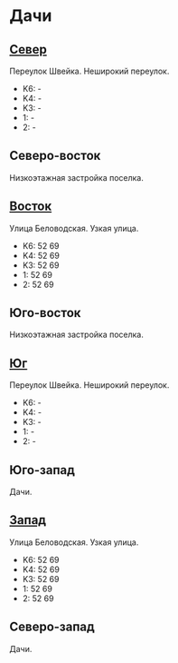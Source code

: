 # Дачи

## [Север](./10395035.md)

Переулок Швейка.
Неширокий переулок.

* K6:   -
* K4:   -
* K3:   -
* 1:    -
* 2:    -

## Северо-восток

Низкоэтажная застройка поселка.

## [Восток](./10405055.md)

Улица Беловодская.
Узкая улица.

* K6:   52  69
* K4:   52  69
* K3:   52  69
* 1:    52  69
* 2:    52  69

## Юго-восток

Низкоэтажная застройка поселка.

## [Юг](./10395060.md)

Переулок Швейка.
Неширокий переулок.

* K6:   -
* K4:   -
* K3:   -
* 1:    -
* 2:    -

## Юго-запад

Дачи.

## [Запад](./10395050.md)

Улица Беловодская.
Узкая улица.

* K6:   52  69
* K4:   52  69
* K3:   52  69
* 1:    52  69
* 2:    52  69

## Северо-запад

Дачи.
